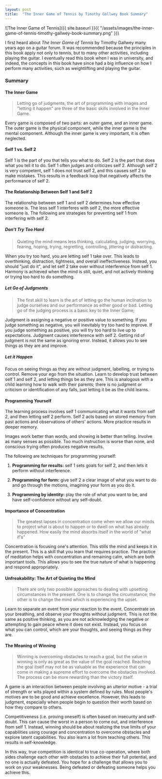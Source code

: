 ```yaml
---
layout: post
title:  "The Inner Game of Tennis by Timothy Gallwey Book Summary"
---
```


![The Inner Game of Tennis]({{ site.baseurl }}{{ "/assets/images/the-inner-game-of-tennis-timothy-gallwey-book-summary.png" }})

I first heard about *The Inner Game of Tennis* by Timothy Gallwey many years ago on a guitar forum. It was recommended because the principles in this book apply not only to tennis, but to many other activities, including playing the guitar. I eventually read this book when I was in university, and indeed, the concepts in this book have since had a big influence on how I perform many activities, such as weightlifting and playing the guitar.

### Summary

#### The Inner Game

> Letting go of judgments, the art of programming with images and "letting it happen" are three of the basic skills involved in the Inner Game.

Every game is composed of two parts: an outer game, and an inner game. The outer game is the physical component, while the inner game is the mental component. Although the inner game is very important, it is often neglected.

#### Self 1 vs. Self 2

Self 1 is the part of you that tells you what to do. Self 2 is the part that does what you tell it to do. Self 1 often judges and criticizes self 2. Although self 2 is very competent, self 1 does not trust self 2, and this causes self 2 to make mistakes. This results in a feedback loop that negatively affects the performance of self 2.

#### The Relationship Between Self 1 and Self 2

The relationship between self 1 and self 2 determines how effective someone is. The less self 1 interferes with self 2, the more effective someone is. The following are strategies for preventing self 1 from interfering with self 2.

##### Don't Try Too Hard

> Quieting the mind means less thinking, calculating, judging, worrying, fearing, hoping, trying, regretting, controlling, jittering or distracting.

When you try too hard, you are letting self 1 take over. This leads to overthinking, distraction, tightness, and overall ineffectiveness. Instead, you should "just do it", and let self 2 take over without interference from self 1. Harmony is achieved when the mind is still, quiet, and not actively thinking or trying too hard to do something.

##### Let Go of Judgments

> The first skill to learn is the art of letting go the human inclination to judge ourselves and our performance as either good or bad. Letting go of the judging process is a basic key to the Inner Game;

Judgment is assigning a negative or positive value to something. If you judge something as negative, you will inevitably try too hard to improve. If you judge something as positive, you will try too hard to live up to expectations. Judgment causes interference with self 2. Getting rid of judgment is not the same as ignoring error. Instead, it allows you to see things as they are and improve.

##### Let it Happen

Focus on seeing things as they are without judgment, labelling, or trying to control. Remove your ego from the situation. Learn to develop trust between self 1 and self 2, and letting things be as they are. This is analogous with a child learning how to walk with their parents; there is no judgment or criticism or identification of any falls, just letting it be as the child learns.

#### Programming Yourself

The learning process involves self 1 communicating what it wants from self 2, and then letting self 2 perform. Self 2 acts based on stored memory from past actions and observations of others' actions. More practice results in deeper memory.

Images work better than words, and showing is better than telling. Involve as many senses as possible. Too much instruction is worse than none, and conscious trying often produces negative results.

The following are techniques for programming yourself:

1. **Programming for results:** self 1 sets goals for self 2, and then lets it perform without interference.

2. **Programming for form:** give self 2 a clear image of what you want to do and go through the motions, imagining your form as you do it.

3. **Programming by identity:** play the role of what you want to be, and have self-confidence without any self-doubt.

#### Importance of Concentration

> The greatest lapses in concentration come when we allow our minds to project what is about to happen or to dwell on what has already happened. How easily the mind absorbs itself in the world of "what if's"

Concentration is focusing one's attention. This stills the mind and keeps it in the present. This is a skill that you learn that requires practice. The practice of meditation helps with concentration and remaining calm, which are both important tools. This allows you to see the true nature of what is happening and respond appropriately.

#### Unfreakability: The Art of Quieting the Mind

> There are only two possible approaches to dealing with upsetting circumstances in the present. One is to change the circumstance; the other is to change the mind which is experiencing the upset.

Learn to separate an event from your reaction to the event. Concentrate on your breathing, and observe your thoughts without judgment. This is not the same as positive thinking, as you are not acknowledging the negative or attempting to gain peace where it does not exist. Instead, you focus on what you can control, which are your thoughts, and seeing things as they are.

#### The Meaning of Winning

> Winning is overcoming obstacles to reach a goal, but the value in winning is only as great as the value of the goal reached. Reaching the goal itself may not be as valuable as the experience that can come in making a supreme effort to overcome the obstacles involved. The process can be more rewarding than the victory itself.

A game is an interaction between people involving an ulterior motive - a trial of strength or wits played within a system defined by rules. Most people's motives are to be good and achieve excellence. However, this leads to judgment, especially when people begin to question their worth based on how they compare to others.

Competitiveness (i.e. proving oneself) is often based on insecurity and self-doubt. This can cause the worst in a person to come out, and interference from self 1. Instead, winning should be about realizing the true limits of your capabilities using courage and concentration to overcome obstacles and explore latent capabilities. You also learn a lot from teaching others. This results in self-knowledge.

In this way, true competition is identical to true co-operation, where both sides challenge each other with obstacles to achieve their full potential, and no one is actually defeated. You hope for a challenge that allows you to work on your weaknesses. Being defeated or defeating someone helps you achieve this.
